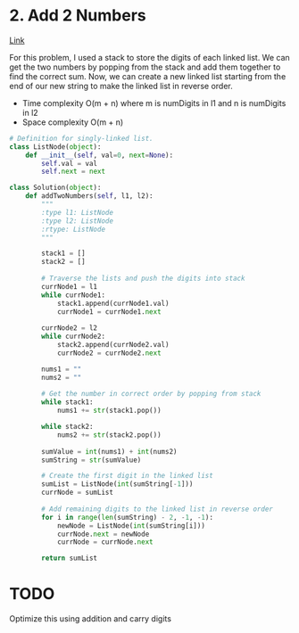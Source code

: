 # 2. Add 2 Numbers  
[Link](https://leetcode.com/problems/add-two-numbers/description/?envType=study-plan-v2&envId=top-interview-150)

For this problem, I used a stack to store the digits of each linked list. We can get the two numbers by popping from the stack and add them together to find the correct sum. Now, we can create a new linked list starting from the end of our new string to make the linked list in reverse order. 

- Time complexity O(m + n) where m is numDigits in l1 and n is numDigits in l2
- Space complexity O(m + n)

```python
# Definition for singly-linked list.
class ListNode(object):
    def __init__(self, val=0, next=None):
        self.val = val
        self.next = next

class Solution(object):
    def addTwoNumbers(self, l1, l2):
        """
        :type l1: ListNode
        :type l2: ListNode
        :rtype: ListNode
        """

        stack1 = []
        stack2 = []
        
        # Traverse the lists and push the digits into stack
        currNode1 = l1
        while currNode1:
            stack1.append(currNode1.val)
            currNode1 = currNode1.next
        
        currNode2 = l2
        while currNode2:
            stack2.append(currNode2.val)
            currNode2 = currNode2.next

        nums1 = ""
        nums2 = ""
        
        # Get the number in correct order by popping from stack
        while stack1:
            nums1 += str(stack1.pop())

        while stack2:
            nums2 += str(stack2.pop())
        
        sumValue = int(nums1) + int(nums2)
        sumString = str(sumValue)

        # Create the first digit in the linked list
        sumList = ListNode(int(sumString[-1]))
        currNode = sumList
        
        # Add remaining digits to the linked list in reverse order
        for i in range(len(sumString) - 2, -1, -1):
            newNode = ListNode(int(sumString[i]))
            currNode.next = newNode
            currNode = currNode.next

        return sumList
```

# TODO
Optimize this using addition and carry digits